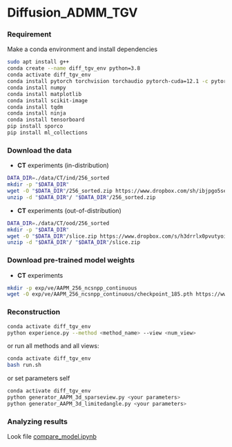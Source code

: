 # Diffusion_ADMM_TGV


### Requirement
Make a conda environment and install dependencies
```bash
sudo apt install g++
conda create --name diff_tgv_env python=3.8
conda activate diff_tgv_env
conda install pytorch torchvision torchaudio pytorch-cuda=12.1 -c pytorch -c nvidia
conda install numpy
conda install matplotlib
conda install scikit-image
conda install tqdm
conda install ninja
conda install tensorboard
pip install sporco
pip install ml_collections
```


### Download the data
* **CT** experiments (in-distribution)
```bash
DATA_DIR=./data/CT/ind/256_sorted
mkdir -p "$DATA_DIR"
wget -O "$DATA_DIR"/256_sorted.zip https://www.dropbox.com/sh/ibjpgo5seksjera/AADlhYqCWq5C4K0uWSrCL_JUa?dl=1
unzip -d "$DATA_DIR"/ "$DATA_DIR"/256_sorted.zip
```
* **CT** experiments (out-of-distribution)
```bash
DATA_DIR=./data/CT/ood/256_sorted
mkdir -p "$DATA_DIR"
wget -O "$DATA_DIR"/slice.zip https://www.dropbox.com/s/h3drrlx0pvutyoi/slice.zip?dl=0
unzip -d "$DATA_DIR"/ "$DATA_DIR"/slice.zip
```

### Download pre-trained model weights
* **CT** experiments
```bash
mkdir -p exp/ve/AAPM_256_ncsnpp_continuous
wget -O exp/ve/AAPM_256_ncsnpp_continuous/checkpoint_185.pth https://www.dropbox.com/s/7zevc3eu8xkqx0x/checkpoint_185.pth?dl=1
```


### Reconstruction

```bash
conda activate diff_tgv_env
python experience.py --method <method_name> --view <num_view>
```

or run all methods and all views:
```bash
conda activate diff_tgv_env
bash run.sh
```

or set parameters self

```bash
conda activate diff_tgv_env
python generator_AAPM_3d_sparseview.py <your parameters>
python generator_AAPM_3d_limitedangle.py <your parameters>
```

### Analyzing results

Look file [compare_model.ipynb](./compare_model.ipynb)
